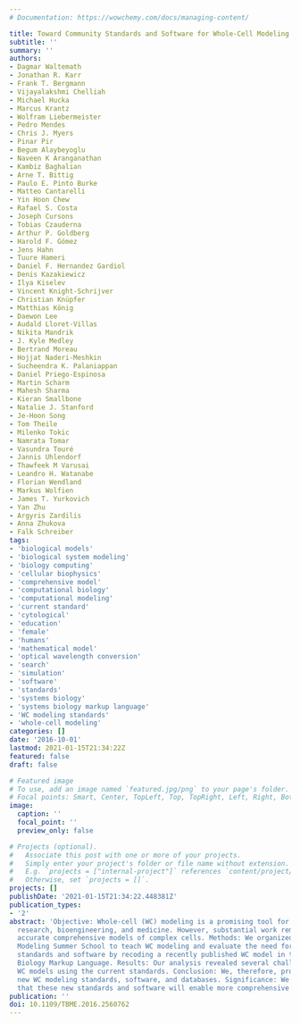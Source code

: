 ```yaml
---
# Documentation: https://wowchemy.com/docs/managing-content/

title: Toward Community Standards and Software for Whole-Cell Modeling
subtitle: ''
summary: ''
authors:
- Dagmar Waltemath
- Jonathan R. Karr
- Frank T. Bergmann
- Vijayalakshmi Chelliah
- Michael Hucka
- Marcus Krantz
- Wolfram Liebermeister
- Pedro Mendes
- Chris J. Myers
- Pinar Pir
- Begum Alaybeyoglu
- Naveen K Aranganathan
- Kambiz Baghalian
- Arne T. Bittig
- Paulo E. Pinto Burke
- Matteo Cantarelli
- Yin Hoon Chew
- Rafael S. Costa
- Joseph Cursons
- Tobias Czauderna
- Arthur P. Goldberg
- Harold F. Gómez
- Jens Hahn
- Tuure Hameri
- Daniel F. Hernandez Gardiol
- Denis Kazakiewicz
- Ilya Kiselev
- Vincent Knight-Schrijver
- Christian Knüpfer
- Matthias König
- Daewon Lee
- Audald Lloret-Villas
- Nikita Mandrik
- J. Kyle Medley
- Bertrand Moreau
- Hojjat Naderi-Meshkin
- Sucheendra K. Palaniappan
- Daniel Priego-Espinosa
- Martin Scharm
- Mahesh Sharma
- Kieran Smallbone
- Natalie J. Stanford
- Je-Hoon Song
- Tom Theile
- Milenko Tokic
- Namrata Tomar
- Vasundra Touré
- Jannis Uhlendorf
- Thawfeek M Varusai
- Leandro H. Watanabe
- Florian Wendland
- Markus Wolfien
- James T. Yurkovich
- Yan Zhu
- Argyris Zardilis
- Anna Zhukova
- Falk Schreiber
tags:
- 'biological models'
- 'biological system modeling'
- 'biology computing'
- 'cellular biophysics'
- 'comprehensive model'
- 'computational biology'
- 'computational modeling'
- 'current standard'
- 'cytological'
- 'education'
- 'female'
- 'humans'
- 'mathematical model'
- 'optical wavelength conversion'
- 'search'
- 'simulation'
- 'software'
- 'standards'
- 'systems biology'
- 'systems biology markup language'
- 'WC modeling standards'
- 'whole-cell modeling'
categories: []
date: '2016-10-01'
lastmod: 2021-01-15T21:34:22Z
featured: false
draft: false

# Featured image
# To use, add an image named `featured.jpg/png` to your page's folder.
# Focal points: Smart, Center, TopLeft, Top, TopRight, Left, Right, BottomLeft, Bottom, BottomRight.
image:
  caption: ''
  focal_point: ''
  preview_only: false

# Projects (optional).
#   Associate this post with one or more of your projects.
#   Simply enter your project's folder or file name without extension.
#   E.g. `projects = ["internal-project"]` references `content/project/deep-learning/index.md`.
#   Otherwise, set `projects = []`.
projects: []
publishDate: '2021-01-15T21:34:22.448381Z'
publication_types:
- '2'
abstract: 'Objective: Whole-cell (WC) modeling is a promising tool for biological
  research, bioengineering, and medicine. However, substantial work remains to create
  accurate comprehensive models of complex cells. Methods: We organized the 2015 Whole-Cell
  Modeling Summer School to teach WC modeling and evaluate the need for new WC modeling
  standards and software by recoding a recently published WC model in the Systems
  Biology Markup Language. Results: Our analysis revealed several challenges to representing
  WC models using the current standards. Conclusion: We, therefore, propose several
  new WC modeling standards, software, and databases. Significance: We anticipate
  that these new standards and software will enable more comprehensive models.'
publication: ''
doi: 10.1109/TBME.2016.2560762
---
```


